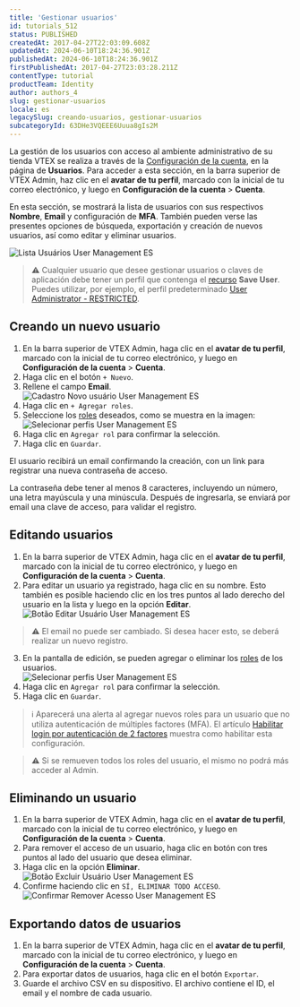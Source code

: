 ```yaml
---
title: 'Gestionar usuarios'
id: tutorials_512
status: PUBLISHED
createdAt: 2017-04-27T22:03:09.608Z
updatedAt: 2024-06-10T18:24:36.901Z
publishedAt: 2024-06-10T18:24:36.901Z
firstPublishedAt: 2017-04-27T23:03:28.211Z
contentType: tutorial
productTeam: Identity
author: authors_4
slug: gestionar-usuarios
locale: es
legacySlug: creando-usuarios, gestionar-usuarios
subcategoryId: 63DHe3VQEEE6Uuua8gIs2M
---
```


La gestión de los usuarios con acceso al ambiente administrativo de su tienda VTEX se realiza a través de la [Configuración de la cuenta](https://help.vtex.com/es/tutorial/vision-general-configuraciones-de-la-cuenta--6USYxLuzNt4uAkvjdPF7I8), en la página de **Usuarios**. Para acceder a esta sección, en la barra superior de VTEX Admin, haz clic en el **avatar de tu perfil**, marcado con la inicial de tu correo electrónico, y luego en **Configuración de la cuenta** > **Cuenta**.

En esta sección, se mostrará la lista de usuarios con sus respectivos __Nombre__, __Email__ y configuración de __MFA__. También pueden verse las presentes opciones de búsqueda, exportación y creación de nuevos usuarios, así como editar y eliminar usuarios.

![Lista Usuários User Management ES](//images.ctfassets.net/alneenqid6w5/1IjRv0l2rDBrSWtHj82CDm/e5e96de76d8d66202887bd3339e0f01d/Lista_Usu__rios_User_Management_ES.png)

>⚠️ Cualquier usuario que desee gestionar usuarios o claves de aplicación debe tener un perfil que contenga el [recurso](https://help.vtex.com/es/tutorial/recursos-del-license-manager--3q6ztrC8YynQf6rdc6euk3) **Save User**. Puedes utilizar, por ejemplo, el perfil predeterminado [User Administrator - RESTRICTED](https://help.vtex.com/es/tutorial/roles-de-usuario-predefinidos--jGDurZKJHvHJS13LnO7Dy#user-administrator-restricted).

## Creando un nuevo usuario

1. En la barra superior de VTEX Admin, haga clic en el **avatar de tu perfil**, marcado con la inicial de tu correo electrónico, y luego en **Configuración de la cuenta** > **Cuenta**.
2. Haga clic en el botón `+ Nuevo`.  
3. Rellene el campo **Email**.  
  ![Cadastro Novo usuário User Management ES](//images.ctfassets.net/alneenqid6w5/6EWyev5Qu1nYYxbL1K8YMw/c25703eb8635123358251772d94e147a/Cadastro_Novo_usu__rio_User_Management_ES.png)
4. Haga clic en `+ Agregar roles`.
5. Seleccione los [roles](https://help.vtex.com/es/tutorial/roles--7HKK5Uau2H6wxE1rH5oRbc) deseados, como se muestra en la imagen: 
  ![Selecionar perfis User Management ES](//images.ctfassets.net/alneenqid6w5/4wSp2QkYZH114DFFEOo3ly/fed2df535522db7b5d7288845497b8d4/seleccionar-roles.PNG)
6. Haga clic en `Agregar rol` para confirmar la selección.
7. Haga clic en `Guardar`.  

El usuario recibirá un email confirmando la creación, con un link para registrar una nueva contraseña de acceso.

La contraseña debe tener al menos 8 caracteres, incluyendo un número, una letra mayúscula y una minúscula. Después de ingresarla, se enviará por email una clave de acceso, para validar el registro.

## Editando usuarios

1. En la barra superior de VTEX Admin, haga clic en el **avatar de tu perfil**, marcado con la inicial de tu correo electrónico, y luego en **Configuración de la cuenta** > **Cuenta**.
2. Para editar un usuario ya registrado, haga clic en su nombre. Esto también es posible haciendo clic en los tres puntos al lado derecho del usuario en la lista y luego en la opción **Editar**.
  ![Botão Editar Usuário User Management ES](//images.ctfassets.net/alneenqid6w5/5XzJuCftOAty7JHkxHO5Th/6063958f0625ce0beabac99f407a3b87/Bot__o_Editar_Usu__rio_User_Management_ES.png)
  >⚠️ El email no puede ser cambiado. Si desea hacer esto, se deberá realizar un nuevo registro.
3. En la pantalla de edición, se pueden agregar o eliminar los [roles](https://help.vtex.com/es/tutorial/roles--7HKK5Uau2H6wxE1rH5oRbc) de los usuarios.  
  ![Selecionar perfis User Management ES](//images.ctfassets.net/alneenqid6w5/4wSp2QkYZH114DFFEOo3ly/fed2df535522db7b5d7288845497b8d4/seleccionar-roles.PNG)
4. Haga clic en `Agregar rol` para confirmar la selección.
5. Haga clic en `Guardar`.

>ℹ️ Aparecerá una alerta al agregar nuevos roles para un usuario que no utiliza autenticación de múltiples factores (MFA). El artículo [Habilitar login por autenticación de 2 factores](https://help.vtex.com/es/tutorial/habilitar-login-por-autenticacao-de-2-fatores--4Ae1fcQi12g8u4SkQKCqWQ) muestra como habilitar esta configuración.

>⚠️ Si se remueven todos los roles del usuario, el mismo no podrá más acceder al Admin.

## Eliminando un usuario

1. En la barra superior de VTEX Admin, haga clic en el **avatar de tu perfil**, marcado con la inicial de tu correo electrónico, y luego en **Configuración de la cuenta** > **Cuenta**.
2. Para remover el acceso de un usuario, haga clic en botón con tres puntos <i class="fas fa-ellipsis-v"></i> al lado del usuario que desea eliminar.
3. Haga clic en la opción **Eliminar**.  
  ![Botão Excluir Usuário User Management ES](//images.ctfassets.net/alneenqid6w5/40v9IfXb47lKyi79vZgWpJ/fe34b8820154abc988ee1317cf75da3a/Bot__o_Excluir_Usu__rio_User_Management_ES.png)
4. Confirme haciendo clic en `SÍ, ELIMINAR TODO ACCESO`.  
  ![Confirmar Remover Acesso User Management ES](//images.ctfassets.net/alneenqid6w5/2lnDFzfX0ZPsZM8uX59Nq7/2e0ecc32f578b0da6f0698fb136a8a21/Confirmar_Remover_Acesso_User_Management_ES.png)

## Exportando datos de usuarios

1. En la barra superior de VTEX Admin, haga clic en el **avatar de tu perfil**, marcado con la inicial de tu correo electrónico, y luego en **Configuración de la cuenta** > **Cuenta**.
2. Para exportar datos de usuarios, haga clic en el botón <i class="fas fa-download"></i> `Exportar`.
3. Guarde el archivo CSV en su dispositivo. El archivo contiene el ID, el email y el nombre de cada usuario.
